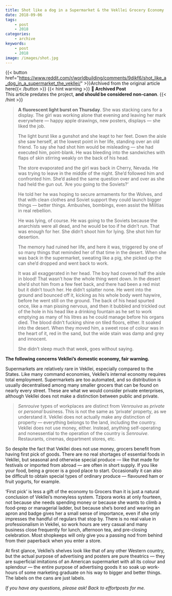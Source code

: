 ```yaml
---
title: Shot like a dog in a Supermarket & the Vekllei Grocery Economy
date: 2018-09-06
tags:
    - post
    - 2018
categories:
    - archive
keywords:
    - post
    - 2018
image: /images/shot.jpg
---
```

{{< button href="https://www.reddit.com/r/worldbuilding/comments/9dikf6/shot_like_a_dog_in_a_supermarket_the_vekllei/" >}}Archived from the original article here{{< /button >}}
{{< hint warning >}}
**🌸 Archived Post**  
This article predates the project, **and should be considered non-canon**.
{{< /hint >}}

>**A fluorescent light burst on Thursday**. She was stacking cans for a display. The girl was working alone that evening and leaving her mark everywhere  —  happy apple drawings, new posters, displays  —  she liked the job.  
>  
>The light burst like a gunshot and she leapt to her feet. Down the aisle she saw herself, at the lowest point in her life, standing over an old friend. To say she had shot him would be misleading  —  she had executed him, point-blank. He was bleeding into the sandwiches with flaps of skin stirring weakly on the back of his head.  
>  
>The store evaporated and the girl was back in Cherry, Nevada. He was trying to leave in the middle of the night. She’d followed him and confronted him. She’d asked the same question over and over as she had held the gun out. ‘Are you going to the Soviets?’  
>  
>He told her he was hoping to secure armaments for the Wolves, and that with clean clothes and Soviet support they could launch bigger things  —  better things. Ambushes, bombings, even assist the Militias in real rebellion.  
>  
>He was lying, of course. He was going to the Soviets because the anarchists were all dead, and he would be too if he didn’t run. That was enough for her. She didn’t shoot him for lying. She shot him for desertion.  
>  
>The memory had ruined her life, and here it was, triggered by one of so many things that reminded her of that time in the desert. When she was back in the supermarket, sweating like a pig, she picked up the can she’d dropped and went back to work.  
>  
>It was all exaggerated in her head. The boy had covered half the aisle in blood! That wasn’t how the whole thing went down. In the desert she’d shot him from a few feet back, and there had been a red mist but it didn’t touch her. He didn’t splatter none. He went into the ground and bounced off it, kicking as his whole body went haywire, before he went still on the ground. The back of his head spurted once, like a man pissing nervous, and then it bubbled and trickled out of the hole in his head like a drinking fountain as he set to work emptying as many of his litres as he could manage before his organs died. The blood didn’t fucking shine on tiled floors, either. It soaked into the desert. When they moved him, a sweet rose of colour was in the heart of it, red in the sand, but the wide stain was damp and grey and innocent.  
>  
>She didn’t sleep much that week, goes without saying.

**The following concerns Vekllei’s domestic economy, fair warning.**

Supermarkets are relatively rare in Vekllei, especially compared to the States. Like many command economies, Vekllei’s internal economy requires total employment. Supermarkets are too automated, and so distribution is usually decentralised among many smaller grocers that can be found on nearly every street. These are what we would consider private enterprises, although Vekllei does not make a distinction between public and private.

>*Senrouive* types of workplaces are distinct from *Venrouiva* as *private* or *personal* business. This is not the same as ‘private’ property, as we understand it. Vekllei does not actually make any distinction of property — everything belongs to the land, including the country. Vekllei does not use money, either. Instead, anything self-operating and nonessential to the operation of the country is *Senrouive*. Restaurants, cinemas, department stores, etc.

So despite the fact that Vekllei does not use money, grocers benefit from having first pick of goods. There are no real shortages of essential foods in Vekllei, but seasonal and otherwise special produce  —  like that made for festivals or imported from abroad  —  are often in short supply. If you like your food, being a grocer is a good place to start. Occasionally it can also be difficult to obtain special types of ordinary produce — flavoured ham or fruit yogurts, for example.

‘First pick’ is less a gift of the economy to Grocers than it is just a natural conclusion of Vekllei’s moneyless system. Tzipora works at only fourteen, not because she needs spending money or because she wants to climb a food-prep or managerial ladder, but because she’s bored and wearing an apron and badge gives her a small sense of importance, even if she only impresses the handful of regulars that stop by. There is no real value in professionalism in Vekllei, so work hours are very casual and many business close frequently for lunch, afternoon tea, and pre-closing celebration. Most shopkeeps will only give you a passing nod from behind from their paperback when you enter a store.

At first glance, Vekllei’s shelves look like that of any other Western country, but the actual purpose of advertising and posters are pure theatrics  —  they are superficial imitations of an American supermarket with all its colour and splendour  —  the entire purpose of advertising goods it so soak up work-hours of some marketing graduate on his way to bigger and better things. The labels on the cans are just labels.

*If you have any questions, please ask! Back to effortposts for me.*
